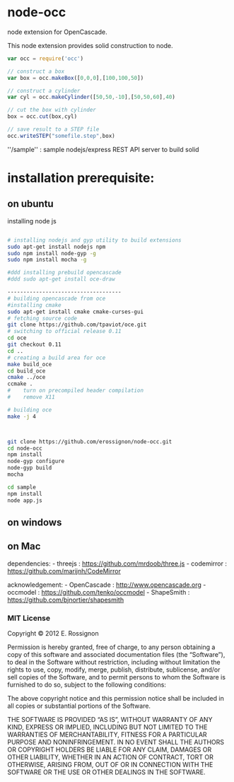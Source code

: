 node-occ
========

node extension for OpenCascade.

This node extension provides solid construction to node.



```javascript
var occ = require('occ')

// construct a box
var box = occ.makeBox([0,0,0],[100,100,50])

// construct a cylinder
var cyl = occ.makeCylinder([50,50,-10],[50,50,60],40)

// cut the box with cylinder
box = occ.cut(box,cyl)

// save result to a STEP file
occ.writeSTEP("somefile.step",box)

```


''/sample'' : sample nodejs/express REST API server to build solid


installation prerequisite:
==========================

on ubuntu
---------

installing node js
```bash

# installing nodejs and gyp utility to build extensions
sudo apt-get install nodejs npm
sudo npm install node-gyp -g
sudo npm install mocha -g

#ddd installing prebuild opencascade
#ddd sudo apt-get install oce-draw

------------------------------------
# building opencascade from oce
#installing cmake
sudo apt-get install cmake cmake-curses-gui
# fetching source code
git clone https://github.com/tpaviot/oce.git
# switching to official release 0.11
cd oce
git checkout 0.11
cd ..
# creating a build area for oce
make build_oce
cd build_oce
cmake ../oce
ccmake .
#    turn on precompiled header compilation
#    remove X11

# building oce
make -j 4



git clone https://github.com/erossignon/node-occ.git
cd node-occ
npm install
node-gyp configure
node-gyp build
mocha

cd sample
npm install
node app.js
```


on windows
----------


on Mac
------





dependencies:
    - threejs    : https://github.com/mrdoob/three.js
    - codemirror : https://github.com/marijnh/CodeMirror

acknowledgement:
    - OpenCascade : http://www.opencascade.org
    - occmodel    : https://github.com/tenko/occmodel
    - ShapeSmith  : https://github.com/bjnortier/shapesmith




### MIT License
Copyright © 2012 E. Rossignon

Permission is hereby granted, free of charge, to any person obtaining a copy of this software and associated documentation files (the “Software”), to deal in the Software without restriction, including without limitation the rights to use, copy, modify, merge, publish, distribute, sublicense, and/or sell copies of the Software, and to permit persons to whom the Software is furnished to do so, subject to the following conditions:

The above copyright notice and this permission notice shall be included in all copies or substantial portions of the Software.

THE SOFTWARE IS PROVIDED “AS IS”, WITHOUT WARRANTY OF ANY KIND, EXPRESS OR IMPLIED, INCLUDING BUT NOT LIMITED TO THE WARRANTIES OF MERCHANTABILITY, FITNESS FOR A PARTICULAR PURPOSE AND NONINFRINGEMENT. IN NO EVENT SHALL THE AUTHORS OR COPYRIGHT HOLDERS BE LIABLE FOR ANY CLAIM, DAMAGES OR OTHER LIABILITY, WHETHER IN AN ACTION OF CONTRACT, TORT OR OTHERWISE, ARISING FROM, OUT OF OR IN CONNECTION WITH THE SOFTWARE OR THE USE OR OTHER DEALINGS IN THE SOFTWARE.